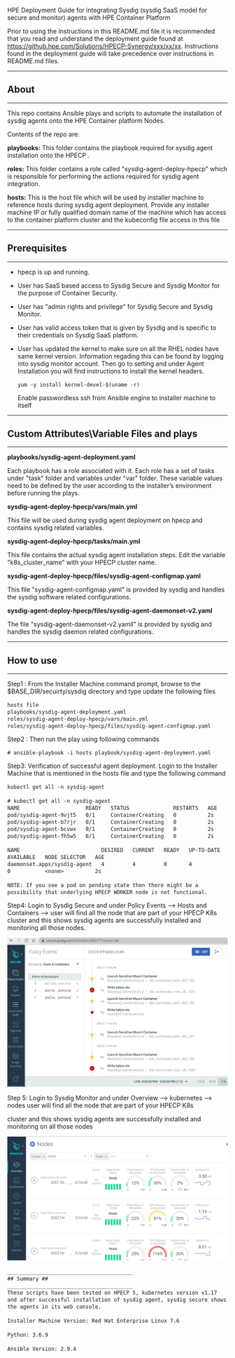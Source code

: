 HPE Deployment Guide for integrating Sysdig (sysdig SaaS model for secure and monitor) agents with HPE Container Platform

Prior to using the instructions in this README.md file it is recommended that you read and understand the deployment guide found at https://github.hpe.com/Solutions/HPECP-Synergy/xxx/xx/xx. Instructions found in the deployment guide will take precedence over instructions in README.md files.

________________________________________

## About ##

________________________________________

This repo contains Ansible plays and scripts to automate the installation of sysdig agents onto the HPE Container platform Nodes.

Contents of the repo are:

**playbooks:** This folder contains the playbook required for sysdig agent installation onto the HPECP .

**roles:** This folder contains a role called "sysdig-agent-deploy-hpecp" which is responsible for performing the actions required for sysdig agent integration.

**hosts:** This is the host file which will be used by installer machine to reference hosts during sysdig agent deployment. Provide any installer machine IP or fully qualified domain name of the machine which has access to the container platform cluster and the kubeconfig file access in this file

________________________________________

## Prerequisites ##

________________________________________

 - hpecp is up and running. 

 - User has SaaS based access to Sysdig Secure and Sysdig Monitor for the purpose of Container Security.

 - User has "admin rights and privilege" for Sysdig Secure and Sysdig Monitor.

 - User has valid access token that is given by Sysdig and is specific to their credentials on Sysdig SaaS platform.

 - User has updated the kernel to make sure on all the RHEL nodes have same kernel version. Information regading this can be found by logging into sysdig monitor account. Then go to setting and under Agent Installation you will find instructions to install the kernel headers.

   ```
   yum -y install kernel-devel-$(uname -r)
   ```

   Enable passwordless ssh from Ansible engine to installer machine to itself 

________________________________________

## Custom Attributes\Variable Files and plays ##

________________________________________

**playbooks/sysdig-agent-deployment.yaml**

Each playbook has a role associated with it. Each role has a set of tasks under "task" folder and variables under "var" folder.
These variable values need to be defined by the user according to the installer’s environment before running the plays.

**sysdig-agent-deploy-hpecp/vars/main.yml**

This file will be used during sysdig agent deployment on hpecp and contains sysdig related variables. 

**sysdig-agent-deploy-hpecp/tasks/main.yml**

This file contains the actual sysdig agent installation steps. Edit the variable "k8s_cluster_name" with your HPECP cluster name.

**sysdig-agent-deploy-hpecp/files/sysdig-agent-configmap.yaml**

This file "sysdig-agent-configmap.yaml" is provided by sysdig and handles the sysdig software related configurations.

**sysdig-agent-deploy-hpecp/files/sysdig-agent-daemonset-v2.yaml**

The file "sysdig-agent-daemonset-v2.yamll" is provided by sysdig and handles the sysdig daemon related configurations.

________________________________________

## How to use ##

________________________________________

Step1 : From the Installer Machine command prompt, browse to the $BASE_DIR/secuirty/sysdig directory and type update the following files

```
hosts file
playbooks/sysdig-agent-deployment.yaml
roles/sysdig-agent-deploy-hpecp/vars/main.yml
roles/sysdig-agent-deploy-hpecp/files/sysdig-agent-configmap.yaml
```

Step2 : Then run the play using following commands

```
# ansible-playbook -i hosts playbook/sysdig-agent-deployment.yaml
```

Step3: Verification of successful agent deployment. Login to the Installer Machine that is mentioned in the hosts file and type the following command

```
kubectl get all -n sysdig-agent

# kubectl get all -n sysdig-agent
NAME                     READY   STATUS              RESTARTS   AGE
pod/sysdig-agent-9vjt5   0/1     ContainerCreating   0          2s
pod/sysdig-agent-b7rjr   0/1     ContainerCreating   0          2s
pod/sysdig-agent-bcvwx   0/1     ContainerCreating   0          2s
pod/sysdig-agent-fh5w5   0/1     ContainerCreating   0          2s

NAME                          DESIRED   CURRENT   READY   UP-TO-DATE   AVAILABLE   NODE SELECTOR   AGE
daemonset.apps/sysdig-agent   4         4         0       4            0           <none>          2s

NOTE: If you see a pod on pending state then there might be a possibility that underlying HPECP WORKER node is not functional.
```

Step4: Login to Sysdig Secure and under Policy Events --> Hosts and Containers --> user will find all the node that are part of your HPECP K8s cluster and this shows sysdig agents are successfully installed and monitoring all those nodes.

![](./media/sysdig-secure-validation.JPG)

Step 5: Login to Sysdig Monitor and under Overview --> kubernetes --> nodes user will find all the node that are part of your HPECP K8s 

cluster and this shows sysdig agents are successfully installed and monitoring on all those nodes

![](./media/sysdig-monitor-validation.JPG)

```
________________________________________
## Summary ##
________________________________________
These scripts have been tested on HPECP 5, kubernetes version v1.17 and after successful installation of sysdig agent, sysdig secure shows the agents in its web console.

Installer Machine Version: Red Hat Enterprise Linux 7.6

Python: 3.6.9 

Ansible Version: 2.9.4
```